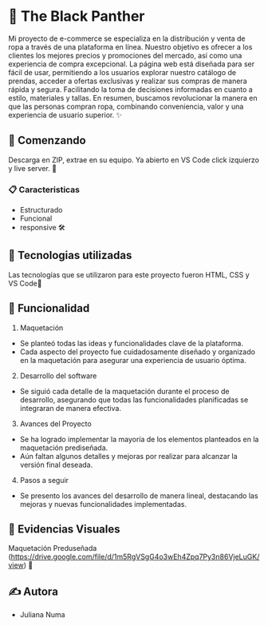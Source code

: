 # 🚀 The Black Panther

Mi proyecto de e-commerce se especializa en la distribución y venta de ropa a través de una plataforma en línea. Nuestro objetivo es ofrecer a los clientes los mejores precios y promociones del mercado, así como una experiencia de compra excepcional. La página web está diseñada para ser fácil de usar, permitiendo a los usuarios explorar nuestro catálogo de prendas, acceder a ofertas exclusivas y realizar sus compras de manera rápida y segura. Facilitando la toma de decisiones informadas en cuanto a estilo, materiales y tallas. En resumen, buscamos revolucionar la manera en que las personas compran ropa, combinando conveniencia, valor y una experiencia de usuario superior. ✨

## 🏁 Comenzando

Descarga en ZIP, extrae en su equipo. Ya abierto en VS Code click izquierzo y live server. 🎉

### 📋 Caracteristicas
- Estructurado
- Funcional
- responsive 🛠️

## 🚀 Tecnologias utilizadas

 Las tecnologías que se utilizaron para este proyecto fueron HTML, CSS y VS Code🌟

## 🤝 Funcionalidad

1. Maquetación 
- Se planteó todas las ideas y funcionalidades clave de la plataforma.
- Cada aspecto del proyecto fue cuidadosamente diseñado y organizado en la maquetación para asegurar una experiencia de usuario óptima.

2. Desarrollo del software
- Se siguió cada detalle de la maquetación durante el proceso de desarrollo, asegurando que todas las funcionalidades planificadas se integraran de manera efectiva.

3. Avances del Proyecto
- Se ha logrado implementar la mayoría de los elementos planteados en la maquetación prediseñada.
- Aún faltan algunos detalles y mejoras por realizar para alcanzar la versión final deseada.

4. Pasos a seguir
- Se presento los avances del desarrollo de manera lineal, destacando las mejoras y nuevas funcionalidades implementadas.

## 📝 Evidencias Visuales

Maquetación Preduseñada (https://drive.google.com/file/d/1m5RgVSgG4o3wEh4Zpq7Py3n86VjeLuGK/view) 📌

## ✍️ Autora
- Juliana Numa
